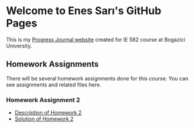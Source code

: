 # Welcome to Enes Sarı's GitHub Pages

This is my [Progress Journal website](https://bu-ie-582.github.io/fall21-enesssari/) created for IE 582 course at Bogazici University. 

## Homework Assignments
 
There will be several homework assignments done for this course. You can see assignments and related files here.


### Homework Assignment 2
* [Description of Homework 2](https://github.com/BU-IE-582/fall21-enesssari/blob/gh-pages/IE582_Fall21_Homework2.pdf)
* [Solution of Homework 2](https://bu-ie-582.github.io/fall21-enesssari/Homework2.html)

